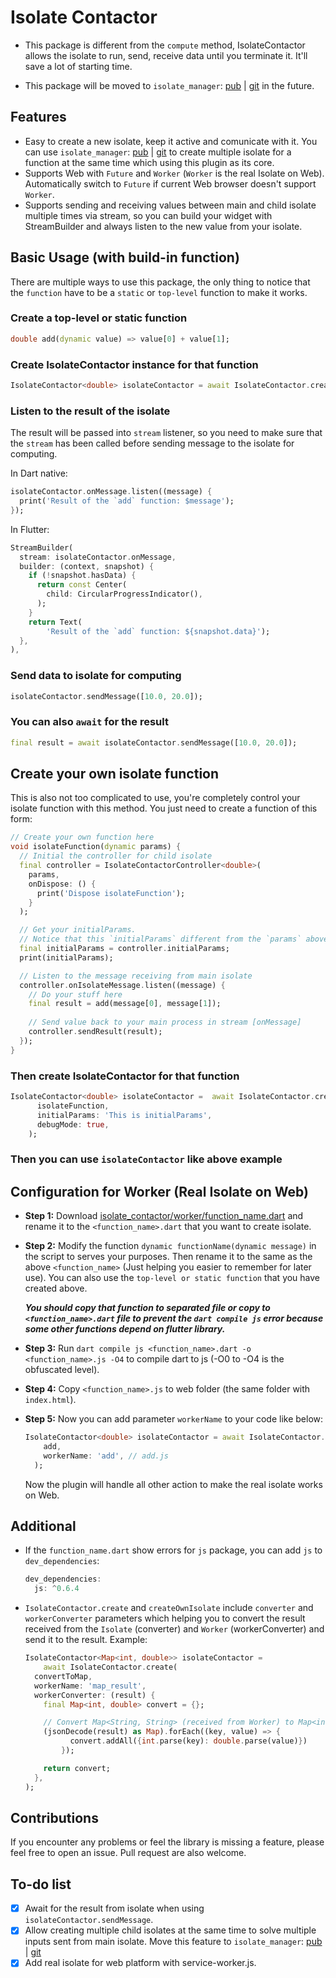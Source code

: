 # Isolate Contactor

* This package is different from the `compute` method, IsolateContactor allows the isolate to run, send, receive data until you terminate it. It'll  save a lot of starting time.

* This package will be moved to `isolate_manager`: [pub](https://pub.dev/packages/isolate_manager) | [git](https://github.com/vursin/isolate_manager) in the future.

## Features

* Easy to create a new isolate, keep it active and comunicate with it. You can use `isolate_manager`: [pub](https://pub.dev/packages/isolate_manager) | [git](https://github.com/vursin/isolate_manager) to create multiple isolate for a function at the same time which using this plugin as its core.
* Supports Web with `Future` and `Worker` (`Worker` is the real Isolate on Web). Automatically switch to `Future` if current Web browser doesn't support `Worker`.
* Supports sending and receiving values between main and child isolate multiple times via stream, so you can build your widget with StreamBuilder and always listen to the new value from your isolate.

## Basic Usage (with build-in function)

There are multiple ways to use this package, the only thing to notice that the `function` have to be a `static` or `top-level` function to make it works.

### Create a top-level or static function

``` dart
double add(dynamic value) => value[0] + value[1];
```

### Create IsolateContactor instance for that function

``` dart
IsolateContactor<double> isolateContactor = await IsolateContactor.create(add);
```

### Listen to the result of the isolate

The result will be passed into `stream` listener, so you need to make sure that the `stream` has been called before sending message to the isolate for computing.

In Dart native:

``` dart
isolateContactor.onMessage.listen((message) {
  print('Result of the `add` function: $message');
});
```

In Flutter:

``` dart
StreamBuilder(
  stream: isolateContactor.onMessage,
  builder: (context, snapshot) {
    if (!snapshot.hasData) {
      return const Center(
        child: CircularProgressIndicator(),
      );
    }
    return Text(
        'Result of the `add` function: ${snapshot.data}');
  },
),
```

### Send data to isolate for computing

``` dart
isolateContactor.sendMessage([10.0, 20.0]);
```

### You can also `await` for the result

``` dart
final result = await isolateContactor.sendMessage([10.0, 20.0]);
```

## Create your own isolate function

This is also not too complicated to use, you're completely control your isolate function with this method.
You just need to create a function of this form:

``` dart
// Create your own function here
void isolateFunction(dynamic params) {
  // Initial the controller for child isolate
  final controller = IsolateContactorController<double>(
    params, 
    onDispose: () {
      print('Dispose isolateFunction');
    }
  );

  // Get your initialParams.
  // Notice that this `initialParams` different from the `params` above.
  final initialParams = controller.initialParams;
  print(initialParams);

  // Listen to the message receiving from main isolate
  controller.onIsolateMessage.listen((message) {
    // Do your stuff here
    final result = add(message[0], message[1]);
    
    // Send value back to your main process in stream [onMessage]
    controller.sendResult(result);
  });
}
```

### Then create IsolateContactor for that function

``` dart
IsolateContactor<double> isolateContactor =  await IsolateContactor.createOwnIsolate(
      isolateFunction,
      initialParams: 'This is initialParams',
      debugMode: true,
    );
```

### Then you can use `isolateContactor` like above example

## Configuration for Worker (Real Isolate on Web)

* **Step 1:** Download [isolate_contactor/worker/function_name.dart](https://raw.githubusercontent.com/vursin/isolate_contactor/main/worker/function_name.dart) and rename it to the `<function_name>.dart` that you want to create isolate.
* **Step 2:** Modify the function `dynamic functionName(dynamic message)` in the script to serves your purposes. Then rename it to the same as the above `<function_name>` (Just helping you easier to remember for later use). You can also use the `top-level or static function` that you have created above.

  ***You should copy that function to separated file or copy to `<function_name>.dart` file to prevent the `dart compile js` error because some other functions depend on flutter library.***

* **Step 3:** Run `dart compile js <function_name>.dart -o <function_name>.js -O4` to compile dart to js (-O0 to -O4 is the obfuscated level).
* **Step 4:** Copy `<function_name>.js` to web folder (the same folder with `index.html`).
* **Step 5:** Now you can add parameter `workerName` to your code like below:

  ``` dart
  IsolateContactor<double> isolateContactor = await IsolateContactor.create(
      add,
      workerName: 'add', // add.js
    );
  ```

  Now the plugin will handle all other action to make the real isolate works on Web.

## Additional

* If the `function_name.dart` show errors for `js` package, you can add `js` to `dev_dependencies`:
  
  ``` dart
  dev_dependencies:
    js: ^0.6.4
  ```

* `IsolateContactor.create` and `createOwnIsolate` include `converter` and `workerConverter` parameters which helping you to convert the result received from the `Isolate` (converter) and `Worker` (workerConverter) and send it to the result. Example:

  ``` dart
  IsolateContactor<Map<int, double>> isolateContactor =
      await IsolateContactor.create(
    convertToMap,
    workerName: 'map_result',
    workerConverter: (result) {
      final Map<int, double> convert = {};

      // Convert Map<String, String> (received from Worker) to Map<int, double>
      (jsonDecode(result) as Map).forEach((key, value) => {
            convert.addAll({int.parse(key): double.parse(value)})
          });

      return convert;
    },
  );
  ```

## Contributions

If you encounter any problems or feel the library is missing a feature, please feel free to open an issue. Pull request are also welcome.

## To-do list

* [x] Await for the result from isolate when using `isolateContactor.sendMessage`.
* [x] Allow creating multiple child isolates at the same time to solve multiple inputs sent from main isolate. Move this feature to `isolate_manager`: [pub](https://pub.dev/packages/isolate_manager) | [git](https://github.com/vursin/isolate_manager)
* [x] Add real isolate for web platform with service-worker.js.
